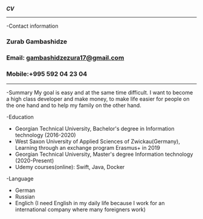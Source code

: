 ***CV***

*****************************************
-Contact information

### Zurab Gambashidze
### Email: gambashidzezura17@gmail.com 
### Mobile:+995 592 04 23 04

*****************************************
-Summary
My goal is easy and at the same time difficult. I want to become a high class developer and make money, to make life easier for people on the one hand and to help my family on the other hand.

-Education
* Georgian Technical University, Bachelor's degree in Information technology (2016-2020)
* West Saxon University of Applied Sciences of Zwickau(Germany), Learning through an exchange program Erasmus+ in 2019 
* Georgian Technical University, Master's degree Information technology (2020-Present)
* Udemy courses(online): Swift, Java, Docker

-Language

* German
* Russian
* Englich (I need English in my daily life because I work for an international company where many foreigners work) 
